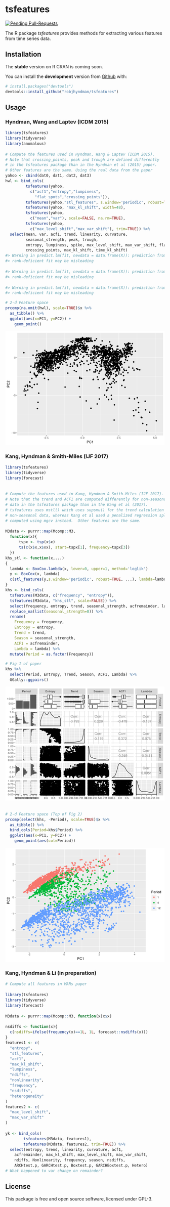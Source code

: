 
<!-- README.md is generated from README.Rmd. Please edit that file -->
tsfeatures
==========

[![Pending Pull-Requests](http://githubbadges.herokuapp.com/robjhyndman/tsfeatures/pulls.svg?style=flat)](https://github.com/robjhyndman/tsfeatures/pulls)

The R package *tsfeatures* provides methods for extracting various features from time series data.

Installation
------------

The **stable** version on R CRAN is coming soon.

You can install the **development** version from [Github](https://github.com/robjhyndman/tsfeatures) with:

``` r
# install.packages("devtools")
devtools::install_github("robjhyndman/tsfeatures")
```

Usage
-----

### Hyndman, Wang and Laptev (ICDM 2015)

``` r
library(tsfeatures)
library(tidyverse)
library(anomalous)

# Compute the features used in Hyndman, Wang & Laptev (ICDM 2015).
# Note that crossing_points, peak and trough are defined differently 
# in the tsfeatures package than in the Hyndman et al (2015) paper. 
# Other features are the same. Using the real data from the paper
yahoo <- cbind(dat0, dat1, dat2, dat3)
hwl <- bind_cols(
         tsfeatures(yahoo,
           c("acf1","entropy","lumpiness",
             "flat_spots","crossing_points")),
         tsfeatures(yahoo,"stl_features", s.window='periodic', robust=TRUE),
         tsfeatures(yahoo, "max_kl_shift", width=48),
         tsfeatures(yahoo,
           c("mean","var"), scale=FALSE, na.rm=TRUE),
         tsfeatures(yahoo,
           c("max_level_shift","max_var_shift"), trim=TRUE)) %>%
  select(mean, var, acf1, trend, linearity, curvature, 
         seasonal_strength, peak, trough,
         entropy, lumpiness, spike, max_level_shift, max_var_shift, flat_spots,
         crossing_points, max_kl_shift, time_kl_shift)
#> Warning in predict.lm(fit, newdata = data.frame(X)): prediction from a
#> rank-deficient fit may be misleading

#> Warning in predict.lm(fit, newdata = data.frame(X)): prediction from a
#> rank-deficient fit may be misleading

#> Warning in predict.lm(fit, newdata = data.frame(X)): prediction from a
#> rank-deficient fit may be misleading
```

``` r
# 2-d Feature space
prcomp(na.omit(hwl), scale=TRUE)$x %>% 
  as_tibble() %>%
  ggplot(aes(x=PC1, y=PC2)) +
    geom_point()
```

![](READMEfigs/yahoo2-1.png)

### Kang, Hyndman & Smith-Miles (IJF 2017)

``` r
library(tsfeatures)
library(tidyverse)
library(forecast)


# Compute the features used in Kang, Hyndman & Smith-Miles (IJF 2017).
# Note that the trend and ACF1 are computed differently for non-seasonal
# data in the tsfeatures package than in the Kang et al (2017). 
# tsfeatures uses mstl() which uses supsmu() for the trend calculation with 
# non-seasonal data, whereas Kang et al used a penalized regression spline
# computed using mgcv instead.  Other features are the same.

M3data <- purrr::map(Mcomp::M3, 
  function(x){
      tspx <- tsp(x$x)
      ts(c(x$x,x$xx), start=tspx[1], frequency=tspx[3])
  })
khs_stl <- function(x,...)
{
  lambda <- BoxCox.lambda(x, lower=0, upper=1, method='loglik')
  y <- BoxCox(x, lambda)
  c(stl_features(y,s.window='periodic', robust=TRUE, ...), lambda=lambda)
}
khs <- bind_cols(
  tsfeatures(M3data, c("frequency", "entropy")),
  tsfeatures(M3data, "khs_stl", scale=FALSE)) %>% 
  select(frequency, entropy, trend, seasonal_strength, acfremainder, lambda) %>%
  replace_na(list(seasonal_strength=0)) %>%
  rename(
    Frequency = frequency,
    Entropy = entropy,
    Trend = trend,
    Season = seasonal_strength,
    ACF1 = acfremainder,
    Lambda = lambda) %>%
  mutate(Period = as.factor(Frequency))
```

``` r
# Fig 1 of paper
khs %>% 
  select(Period, Entropy, Trend, Season, ACF1, Lambda) %>%
  GGally::ggpairs()
```

![](READMEfigs/ijf2017graphs-1.png)

``` r

# 2-d Feature space (Top of Fig 2)
prcomp(select(khs, -Period), scale=TRUE)$x %>%
  as_tibble() %>%
  bind_cols(Period=khs$Period) %>%
  ggplot(aes(x=PC1, y=PC2)) +
    geom_point(aes(col=Period))
```

![](READMEfigs/ijf2017graphs-2.png)

### Kang, Hyndman & Li (in preparation)

``` r
# Compute all features in MARs paper

library(tsfeatures)
library(tidyverse)
library(forecast)

M3data <- purrr::map(Mcomp::M3, function(x)x$x)

nsdiffs <- function(x){
  c(nsdiffs=ifelse(frequency(x)==1L, 1L, forecast::nsdiffs(x)))
}
features1 <- c(
  "entropy",
  "stl_features",
  "acf1",
  "max_kl_shift",
  "lumpiness",
  "ndiffs",
  "nonlinearity",
  "frequency",
  "nsdiffs",
  "heterogeneity"
)
features2 <- c(  
  "max_level_shift",
  "max_var_shift"
)

yk <- bind_cols(
        tsfeatures(M3data, features1),
        tsfeatures(M3data, features2, trim=TRUE)) %>% 
  select(entropy, trend, linearity, curvature, acf1,
    acfremainder, max_kl_shift, max_level_shift, max_var_shift, 
    ndiffs, Nonlinearity, frequency, season, nsdiffs,
    ARCHtest.p, GARCHtest.p, Boxtest.p, GARCHBoxtest.p, Hetero)
# What happened to var change on remainder?
```

License
-------

This package is free and open source software, licensed under GPL-3.
